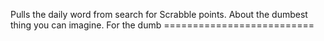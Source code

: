Pulls the daily word from search for Scrabble points. About the dumbest thing you can imagine. For the dumb ==========================
